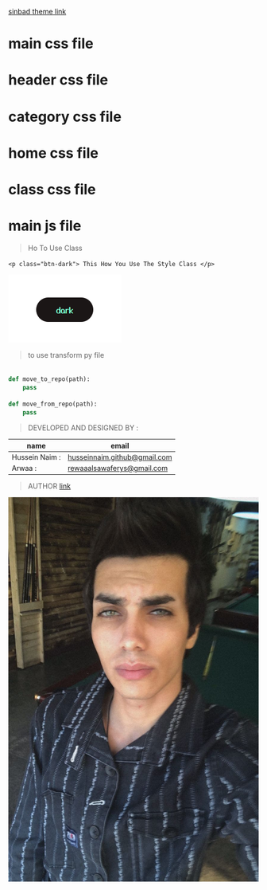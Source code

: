 [sinbad theme link](https://github.com/lighto2000/sinbad-theme)
# main css file 
# header css file
# category css file
# home css file
# class css file
# main js file
> Ho To Use Class 

`<p class="btn-dark"> This How You Use The Style Class </p>`

![the author](./btn.png)




> to use transform py file
```python

def move_to_repo(path):
    pass

def move_from_repo(path):
    pass

```

> DEVELOPED AND DESIGNED  BY :

| name          | email                          |
| ------------  | -------------------------------| 
| Hussein Naim :| husseinnaim.github@gmail.com   |
| Arwaa :       | rewaaalsawaferys@gmail.com     |

> AUTHOR 
[  link](https://instagram.com/cld.u)

![the author](./black.jpg)